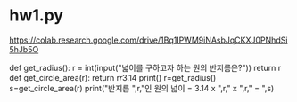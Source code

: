 # hw1.py

https://colab.research.google.com/drive/1Bq1IPWM9iNAsbJqCKXJ0PNhdSi5hJb5O


def get_radius():
  r = int(input("넓이를 구하고자 하는 원의 반지름은?"))
  return r
def get_circle_area(r):
  return r*r*3.14
print()
r=get_radius()
s=get_circle_area(r)
print("반지름 ",r,"인 원의 넓이 = 3.14 x ",r," x ",r," = ",s)
